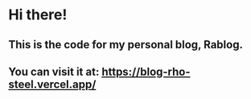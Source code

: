 # Hi there!

## This is the code for my personal blog, Rablog.

## You can visit it at: https://blog-rho-steel.vercel.app/